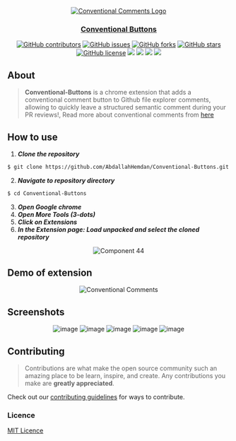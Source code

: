 <div align="center">
<a href="https://github.com/AbdallahHemdan/Conventional-Buttons" rel="noopener">
  
  ![Conventional Comments Logo](https://user-images.githubusercontent.com/40190772/114231461-c845a780-997a-11eb-9297-811735124ec3.png)


</div>

<h3 align="center">Conventional Buttons</h3>

<div align="center">
  
  [![GitHub contributors](https://img.shields.io/github/contributors/AbdallahHemdan/Conventional-Buttons)](https://github.com/AbdallahHemdan/Conventional-Buttons/contributors)
  [![GitHub issues](https://img.shields.io/github/issues/AbdallahHemdan/Conventional-Buttons)](https://github.com/AbdallahHemdan/Conventional-Buttons/issues)
  [![GitHub forks](https://img.shields.io/github/forks/AbdallahHemdan/Conventional-Buttons)](https://github.com/AbdallahHemdan/Conventional-Buttons/network)
  [![GitHub stars](https://img.shields.io/github/stars/AbdallahHemdan/Conventional-Buttons)](https://github.com/AbdallahHemdan/Conventional-Buttons/stargazers)
  [![GitHub license](https://img.shields.io/github/license/AbdallahHemdan/Conventional-Buttons)](https://github.com/AbdallahHemdan/Conventional-Buttons/blob/master/LICENSE)
  <img src="https://img.shields.io/github/languages/count/AbdallahHemdan/Conventional-Buttons" />
  <img src="https://img.shields.io/github/languages/top/AbdallahHemdan/Conventional-Buttons" />
  <img src="https://img.shields.io/github/languages/code-size/AbdallahHemdan/Conventional-Buttons" />
  <img src="https://img.shields.io/github/issues-pr-raw/AbdallahHemdan/Conventional-Buttons" />

</div>

## About
> **Conventional-Buttons** is a chrome extension that adds a conventional comment button to Github file explorer comments, allowing to quickly leave a structured semantic comment during your PR reviews!, Read more about conventional comments from [here](https://a-hemdan.medium.com/conventional-comments-1f83f56a7a48)

## How to use
1. **_Clone the repository_**

```sh
$ git clone https://github.com/AbdallahHemdan/Conventional-Buttons.git
```
2. **_Navigate to repository directory_**
```sh
$ cd Conventional-Buttons
```

3. **_Open Google chrome_**
4. **_Open More Tools (3-dots)_**
5. **_Click on Extensions_**
6. **_In the Extension page: Load unpacked and select the cloned repository_**

<div align="center">
  
![Component 44](https://user-images.githubusercontent.com/40190772/114234525-2a081080-997f-11eb-9107-37c2a8d1affe.png)

</div>

## Demo of extension

<div align="center">
  
![Conventional Comments](https://user-images.githubusercontent.com/40190772/114235205-22953700-9980-11eb-8591-e6f17a7329bd.gif)

</div>

## Screenshots

<div align="center">
  
![image](https://user-images.githubusercontent.com/40190772/114235066-ebbf2100-997f-11eb-958f-560143dff932.png)
![image](https://user-images.githubusercontent.com/40190772/114235088-f4175c00-997f-11eb-9461-edb8c0ef43f8.png)
![image](https://user-images.githubusercontent.com/40190772/114235096-f7124c80-997f-11eb-9333-f593a5e906a7.png)
![image](https://user-images.githubusercontent.com/40190772/114235108-fbd70080-997f-11eb-93e2-bd8124791593.png)
![image](https://user-images.githubusercontent.com/40190772/114235113-fe395a80-997f-11eb-9898-5a474ec6dbbc.png)

</div>


## Contributing

> Contributions are what make the open source community such an amazing place to be learn, inspire, and create. Any contributions you make are **greatly appreciated**.

Check out our [contributing guidelines](https://github.com/AbdallahHemdan/Conventional-Buttons/blob/master/CONTRIBUTING.md) for ways to contribute.

### Licence
[MIT Licence](https://github.com/AbdallahHemdan/Conventional-Buttons/blob/master/LICENSE)

